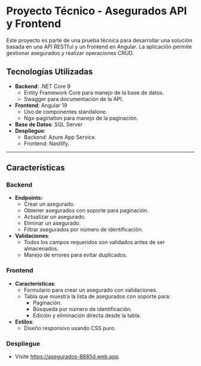 # Proyecto Técnico - Asegurados API y Frontend

Este proyecto es parte de una prueba técnica para desarrollar una solución basada en una API RESTful y un frontend en Angular. La aplicación permite gestionar asegurados y realizar operaciones CRUD.

## **Tecnologías Utilizadas**
- **Backend**: .NET Core 9
  - Entity Framework Core para manejo de la base de datos.
  - Swagger para documentación de la API.
- **Frontend**: Angular 19
  - Uso de componentes standalone.
  - Ngx-pagination para manejo de la paginación.
- **Base de Datos**: SQL Server
- **Despliegue**:
  - Backend: Azure App Service.
  - Frontend: Nastlify.

---

## **Características**

### **Backend**
- **Endpoints:**
  - Crear un asegurado.
  - Obtener asegurados con soporte para paginación.
  - Actualizar un asegurado.
  - Eliminar un asegurado.
  - Filtrar asegurados por número de identificación.
- **Validaciones**:
  - Todos los campos requeridos son validados antes de ser almacenados.
  - Manejo de errores para evitar duplicados.

### **Frontend**
- **Características**:
  - Formulario para crear un asegurado con validaciones.
  - Tabla que muestra la lista de asegurados con soporte para:
    - Paginación.
    - Búsqueda por número de identificación.
    - Edición y eliminación directa desde la tabla.
- **Estilos**:
  - Diseño responsivo usando CSS puro.

### **Despliegue**
- Visite https://asegurados-8885d.web.app.
